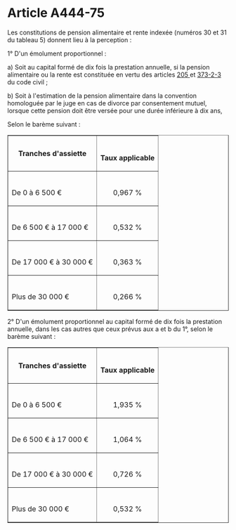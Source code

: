 # Article A444-75

<p>Les constitutions de pension alimentaire et rente indexée (numéros 30 et 31 du tableau 5) donnent lieu à la perception :</p><p>1° D'un émolument proportionnel :</p><p>a) Soit au capital formé de dix fois la prestation annuelle, si la pension alimentaire ou la rente est constituée en vertu des articles <a href='/code-civil/livre-ier-des-personnes/titre-v-du-mariage/chapitre-v-des-obligations-qui-naissent-du-mariage/205.md'>205 </a>et <a href='/code-civil/livre-ier-des-personnes/titre-ix-de-lautorite-parentale/chapitre-ier-de-lautorite-parentale-relativement-a-la-personne-de-lenfant/section-1-de-lexercice-de-lautorite-parentale/paragraphe-2-de-lexercice-de-lautorite-parentale-par-les-parents-separes/373-2-3.md'>373-2-3 </a>du code civil ;</p><p>b) Soit à l'estimation de la pension alimentaire dans la convention homologuée par le juge en cas de divorce par consentement mutuel, lorsque cette pension doit être versée pour une durée inférieure à dix ans,</p><p>Selon le barème suivant :</p><table border='1'><tbody><tr><th>Tranches d'assiette</th><th><br/>

Taux applicable</th></tr><tr><td align='left'><br/>

De 0 à 6 500 €</td><td align='center'><br/>

0,967 %</td></tr><tr><td align='left'><br/>

De 6 500 € à 17 000 €</td><td align='center'><br/>

0,532 %</td></tr><tr><td align='left'><br/>

De 17 000 € à 30 000 €</td><td align='center'><br/>

0,363 %</td></tr><tr><td align='left'><br/>

Plus de 30 000 €</td><td align='center'><br/>

0,266 %</td></tr></tbody></table><p>2° D'un émolument proportionnel au capital formé de dix fois la prestation annuelle, dans les cas autres que ceux prévus aux a et b du 1°, selon le barème suivant :</p><table border='1'><tbody><tr><th>Tranches d'assiette</th><th><br/>

Taux applicable</th></tr><tr><td align='left'><br/>

De 0 à 6 500 €</td><td align='center'><br/>

1,935 %</td></tr><tr><td align='left'><br/>

De 6 500 € à 17 000 €</td><td align='center'><br/>

1,064 %</td></tr><tr><td align='left'><br/>

De 17 000 € à 30 000 €</td><td align='center'><br/>

0,726 %</td></tr><tr><td align='left'><br/>

Plus de 30 000 €</td><td align='center'><br/>

0,532 %</td></tr></tbody></table>